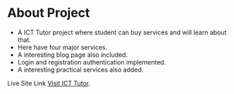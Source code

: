 # About Project
* A ICT Tutor project where student can buy services and will learn about that.
* Here have four major services.
* A interesting blog page also included.
* Login and registration authentication implemented.
* A interesting practical services also added.

Live Site Link [Visit ICT Tutor](https://ict-tutor-a1a22.web.app/).
